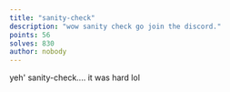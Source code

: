 ```yaml
---
title: "sanity-check"
description: "wow sanity check go join the discord."
points: 56
solves: 830
author: nobody
---
```


yeh' sanity-check.... it was hard lol

